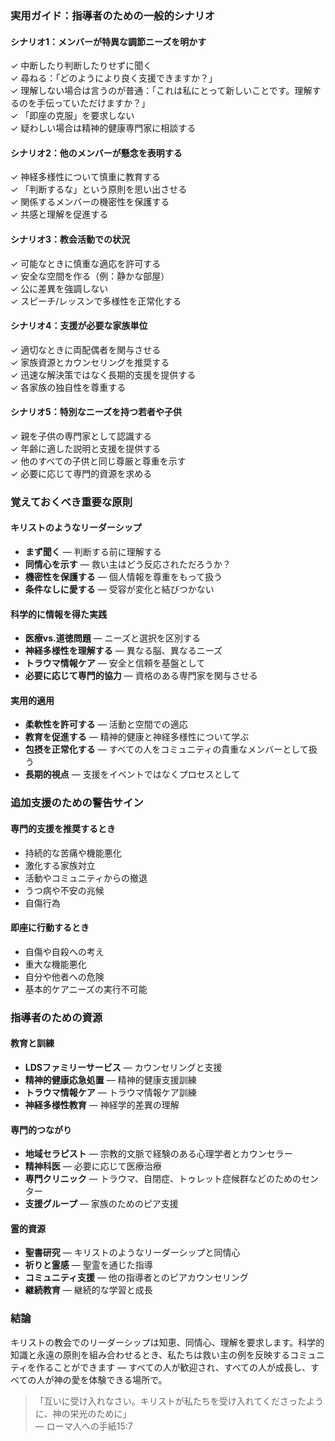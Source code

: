 ### 実用ガイド：指導者のための一般的シナリオ

#### シナリオ1：メンバーが特異な調節ニーズを明かす
✓ 中断したり判断したりせずに聞く<br/>
✓ 尋ねる：「どのようにより良く支援できますか？」<br/>
✓ 理解しない場合は言うのが普通：「これは私にとって新しいことです。理解するのを手伝っていただけますか？」<br/>
✓ 「即座の克服」を要求しない<br/>
✓ 疑わしい場合は精神的健康専門家に相談する<br/>

#### シナリオ2：他のメンバーが懸念を表明する
✓ 神経多様性について慎重に教育する<br/>
✓ 「判断するな」という原則を思い出させる<br/>
✓ 関係するメンバーの機密性を保護する<br/>
✓ 共感と理解を促進する<br/>

#### シナリオ3：教会活動での状況
✓ 可能なときに慎重な適応を許可する<br/>
✓ 安全な空間を作る（例：静かな部屋）<br/>
✓ 公に差異を強調しない<br/>
✓ スピーチ/レッスンで多様性を正常化する<br/>

#### シナリオ4：支援が必要な家族単位
✓ 適切なときに両配偶者を関与させる<br/>
✓ 家族資源とカウンセリングを推奨する<br/>
✓ 迅速な解決策ではなく長期的支援を提供する<br/>
✓ 各家族の独自性を尊重する<br/>

#### シナリオ5：特別なニーズを持つ若者や子供
✓ 親を子供の専門家として認識する<br/>
✓ 年齢に適した説明と支援を提供する<br/>
✓ 他のすべての子供と同じ尊厳と尊重を示す<br/>
✓ 必要に応じて専門的資源を求める<br/>

### 覚えておくべき重要な原則

#### キリストのようなリーダーシップ
- **まず聞く** — 判断する前に理解する
- **同情心を示す** — 救い主はどう反応されただろうか？
- **機密性を保護する** — 個人情報を尊重をもって扱う
- **条件なしに愛する** — 受容が変化と結びつかない

#### 科学的に情報を得た実践
- **医療vs.道徳問題** — ニーズと選択を区別する
- **神経多様性を理解する** — 異なる脳、異なるニーズ
- **トラウマ情報ケア** — 安全と信頼を基盤として
- **必要に応じて専門的協力** — 資格のある専門家を関与させる

#### 実用的適用
- **柔軟性を許可する** — 活動と空間での適応
- **教育を促進する** — 精神的健康と神経多様性について学ぶ
- **包摂を正常化する** — すべての人をコミュニティの貴重なメンバーとして扱う
- **長期的視点** — 支援をイベントではなくプロセスとして

### 追加支援のための警告サイン

#### 専門的支援を推奨するとき
- 持続的な苦痛や機能悪化
- 激化する家族対立
- 活動やコミュニティからの撤退
- うつ病や不安の兆候
- 自傷行為

#### 即座に行動するとき
- 自傷や自殺への考え
- 重大な機能悪化
- 自分や他者への危険
- 基本的ケアニーズの実行不可能

### 指導者のための資源

#### 教育と訓練
- **LDSファミリーサービス** — カウンセリングと支援
- **精神的健康応急処置** — 精神的健康支援訓練
- **トラウマ情報ケア** — トラウマ情報ケア訓練
- **神経多様性教育** — 神経学的差異の理解

#### 専門的つながり
- **地域セラピスト** — 宗教的文脈で経験のある心理学者とカウンセラー
- **精神科医** — 必要に応じて医療治療
- **専門クリニック** — トラウマ、自閉症、トゥレット症候群などのためのセンター
- **支援グループ** — 家族のためのピア支援

#### 霊的資源
- **聖書研究** — キリストのようなリーダーシップと同情心
- **祈りと霊感** — 聖霊を通じた指導
- **コミュニティ支援** — 他の指導者とのピアカウンセリング
- **継続教育** — 継続的な学習と成長

### 結論

キリストの教会でのリーダーシップは知恵、同情心、理解を要求します。科学的知識と永遠の原則を組み合わせるとき、私たちは救い主の例を反映するコミュニティを作ることができます — すべての人が歓迎され、すべての人が成長し、すべての人が神の愛を体験できる場所で。

> 「互いに受け入れなさい。キリストが私たちを受け入れてくださったように、神の栄光のために」  
> — ローマ人への手紙15:7
